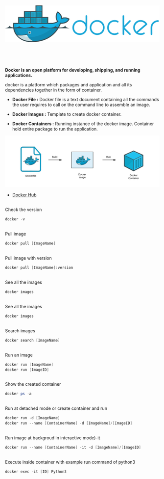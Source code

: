 <p align="center">
<img src="Docker/Docker1.svg" width="700">
</p>

<br/>
<br/>
<br/>

**Docker is an open platform for developing, shipping, and running applications.**

docker is a platform which packages and application and all its dependencies together in the form of container.

- **Docker File :** Docker file is a text document containing all the commands the user requires to call on the command line to assemble an image.

- **Docker Images :**  Template to create docker container.

- **Docker Containers :** Running instance of the docker image. Container hold entire package to run the application.
<p align="center">
<img src="Docker/0_CP98BIIBgMG2K3u5.png" width="600">
</p>

- <a href="https://hub.docker.com/"> Docker Hub </a>

<br>
Check the version

```powershell
docker -v
```
<br>
Pull image

```powershell
docker pull [ImageName]
```

<br>
Pull image with version

```powershell
docker pull [ImageName]:version
```

<br>
See all the images

```powershell
docker images
```

<br>
See all the images

```powershell
docker images
```

<br>
Search images

```powershell
docker search [ImageName]
```

<br>
Run an image 

```powershell
docker run [ImageName]
docker run [ImageID]
```

<br>
Show the created container

```powershell
docker ps -a
```

<br>
Run at detached mode or create container and run

```powershell
docker run -d [ImageName]
docker run --name [ContainerName] -d [ImageName]/[ImageID]
```

<br>
Run image at backgroud in interactive mode)-it

```powershell
docker run --name [ContainerName] -it -d [ImageName]/[ImageID]
```

<br>
Execute inside container with example run command of python3

```powershell
docker exec -it [ID] Python3
```
